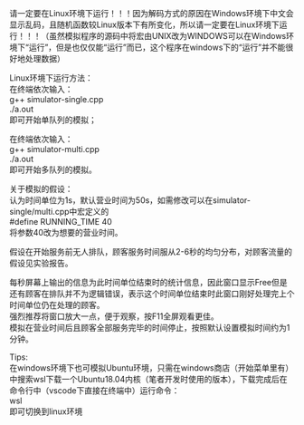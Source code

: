 请一定要在Linux环境下运行！！！因为解码方式的原因在Windows环境下中文会显示乱码，且随机函数较Linux版本下有所变化，所以请一定要在Linux环境下运行！！！（虽然模拟程序的源码中将宏由UNIX改为WINDOWS可以在Windows环境下“运行”，但是也仅仅能“运行”而已，这个程序在windows下的“运行”并不能很好地处理数据）

Linux环境下运行方法：  
在终端依次输入：  
g++ simulator-single.cpp  
./a.out  
即可开始单队列的模拟；

在终端依次输入：  
g++ simulator-multi.cpp  
./a.out  
即可开始多队列的模拟。  

关于模拟的假设：  
认为时间单位为1s，默认营业时间为50s，如需修改可以在simulator-single/multi.cpp中宏定义的  
#define RUNNING_TIME 40    
将参数40改为想要的营业时间。  

假设在开始服务前无人排队，顾客服务时间服从2-6秒的均匀分布，对顾客流量的假设见实验报告。  

每秒屏幕上输出的信息为此时间单位结束时的统计信息，因此窗口显示Free但是还有顾客在排队并不为逻辑错误，表示这个时间单位结束时此窗口刚好处理完上个时间单位仍在处理的顾客。  
强烈推荐将窗口放大一点，便于观察，按F11全屏观看更佳。  
模拟在营业时间后且顾客全部服务完毕的时间停止，按照默认设置模拟时间约为1分钟。

Tips:  
在windows环境下也可模拟Ubuntu环境，只需在windows商店（开始菜单里有）中搜索wsl下载一个Ubuntu18.04内核（笔者开发时使用的版本），下载完成后在命令行中（vscode下直接在终端中）运行命令：    
wsl    
即可切换到linux环境
